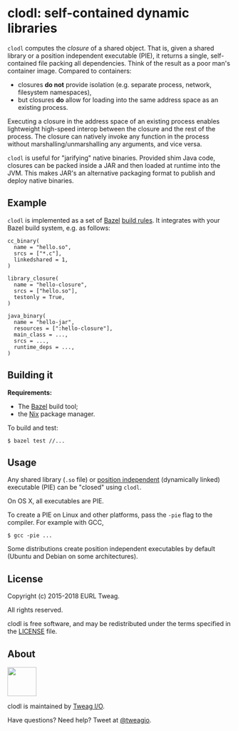 # clodl: self-contained dynamic libraries

`clodl` computes the *closure* of a shared object. That is, given
a shared library or a position independent executable (PIE), it
returns a single, self-contained file packing all dependencies. Think
of the result as a poor man's container image. Compared to containers:

* closures **do not** provide isolation (e.g. separate process,
  network, filesystem namespaces),
* but closures **do** allow for loading into the same address space as
  an existing process.
  
Executing a closure in the address space of an existing process
enables lightweight high-speed interop between the closure and the
rest of the process. The closure can natively invoke any function in
the process without marshalling/unmarshalling any arguments, and vice
versa.

`clodl` is useful for "jarifying" native binaries. Provided shim Java
code, closures can be packed inside a JAR and then loaded at runtime
into the JVM. This makes JAR's an alternative packaging format to
publish and deploy native binaries.

## Example

`clodl` is implemented as a set
of [Bazel][bazel] [build rules][bazel-rules]. It integrates with your
Bazel build system, e.g. as follows:

```
cc_binary(
  name = "hello.so",
  srcs = ["*.c"],
  linkedshared = 1,
)

library_closure(
  name = "hello-closure",
  srcs = ["hello.so"],
  testonly = True,
)

java_binary(
  name = "hello-jar",
  resources = [":hello-closure"],
  main_class = ...,
  srcs = ...,
  runtime_deps = ...,
)
```

[bazel]: https://bazel.build
[bazel-rules]: https://docs.bazel.build/versions/master/skylark/rules.html

## Building it

**Requirements:**
* The [Bazel][bazel] build tool;
* the [Nix][nix] package manager.

To build and test:

```
$ bazel test //...
```

[nix]: https://nixos.org/nix

## Usage

Any shared library (`.so` file) or [position independent][wp-pic]
(dynamically linked) executable (PIE) can be "closed" using `clodl`.

On OS X, all executables are PIE.

To create a PIE on Linux and other platforms, pass the `-pie` flag to
the compiler. For example with GCC,

```
$ gcc -pie ...
```

Some distributions create position independent executables by default
(Ubuntu and Debian on some architectures).

[wp-pic]: https://en.wikipedia.org/wiki/Position-independent_code

## License

Copyright (c) 2015-2018 EURL Tweag.

All rights reserved.

clodl is free software, and may be redistributed under the terms
specified in the [LICENSE](LICENSE) file.

## About

[<img src="https://www.tweag.io/img/tweag-med.png" height="65">](http://tweag.io)

clodl is maintained by [Tweag I/O](http://tweag.io/).

Have questions? Need help? Tweet at
[@tweagio](http://twitter.com/tweagio).
